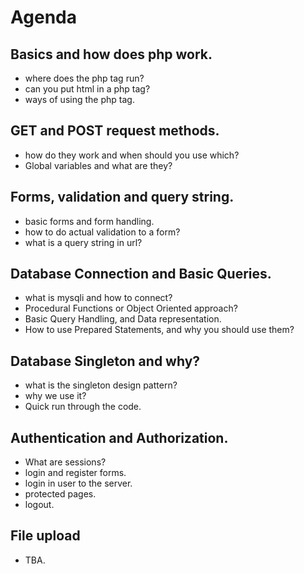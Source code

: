 # Agenda
 ## Basics and how does php work.
  - where does the php tag run?
  - can you put html in a php tag?
  - ways of using the php tag.

## GET and POST request methods.
  - how do they work and when should you use which?
  - Global variables and what are they?

## Forms, validation and query string.
  - basic forms and form handling.
  - how to do actual validation to a form?
  - what is a query string in url?

## Database Connection and Basic Queries.
  - what is mysqli and how to connect?
  - Procedural Functions or Object Oriented approach?
  - Basic Query Handling, and Data representation.
  - How to use Prepared Statements, and why you should use them?

## Database Singleton and why?
  - what is the singleton design pattern?
  - why we use it?
  - Quick run through the code.

## Authentication and Authorization.
  - What are sessions?
  - login and register forms.
  - login in user to the server.
  - protected pages.
  - logout.

## File upload
  - TBA.